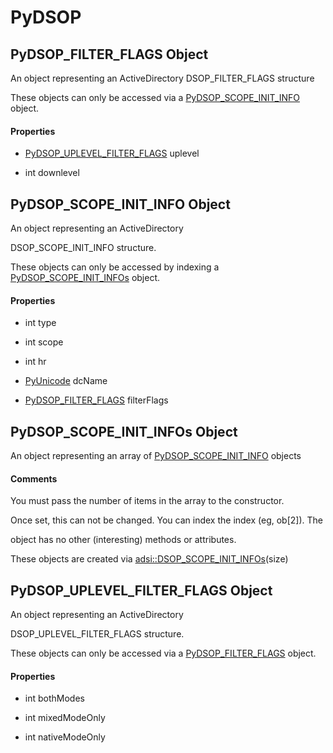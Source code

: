 # PyDSOP


## PyDSOP\_FILTER\_FLAGS Object

An object representing an ActiveDirectory DSOP\_FILTER\_FLAGS structure 

These objects can only be accessed via a [PyDSOP\_SCOPE\_INIT\_INFO](PyDSOP.md#pydsopscope_init_info) object\.

#### Properties

  - [PyDSOP\_UPLEVEL\_FILTER\_FLAGS](PyDSOP.md#pydsopuplevel_filter_flags) uplevel

    

  - int downlevel

    


## PyDSOP\_SCOPE\_INIT\_INFO Object

An object representing an ActiveDirectory 

DSOP\_SCOPE\_INIT\_INFO structure\. 

These objects can only be accessed by indexing a [PyDSOP\_SCOPE\_INIT\_INFOs](PyDSOP.md#pydsopscope_init_infos) object\.

#### Properties

  - int type

    

  - int scope

    

  - int hr

    

  - [PyUnicode](PyUnicode.md) dcName

    

  - [PyDSOP\_FILTER\_FLAGS](PyDSOP.md#pydsopfilter_flags) filterFlags

    


## PyDSOP\_SCOPE\_INIT\_INFOs Object

An object representing an array of [PyDSOP\_SCOPE\_INIT\_INFO](PyDSOP.md#pydsopscope_init_info) objects

#### Comments

You must pass the number of items in the array to the constructor\. 

Once set, this can not be changed\.  You can index the index \(eg, ob\[2\]\)\.  The 

object has no other \(interesting\) methods or attributes\. 

These objects are created via [adsi::DSOP\_SCOPE\_INIT\_INFOs](adsi.md#adsidsop_scope_init_infos)\(size\)


## PyDSOP\_UPLEVEL\_FILTER\_FLAGS Object

An object representing an ActiveDirectory 

DSOP\_UPLEVEL\_FILTER\_FLAGS structure\. 

These objects can only be accessed via a [PyDSOP\_FILTER\_FLAGS](PyDSOP.md#pydsopfilter_flags) object\.

#### Properties

  - int bothModes

    

  - int mixedModeOnly

    

  - int nativeModeOnly

    